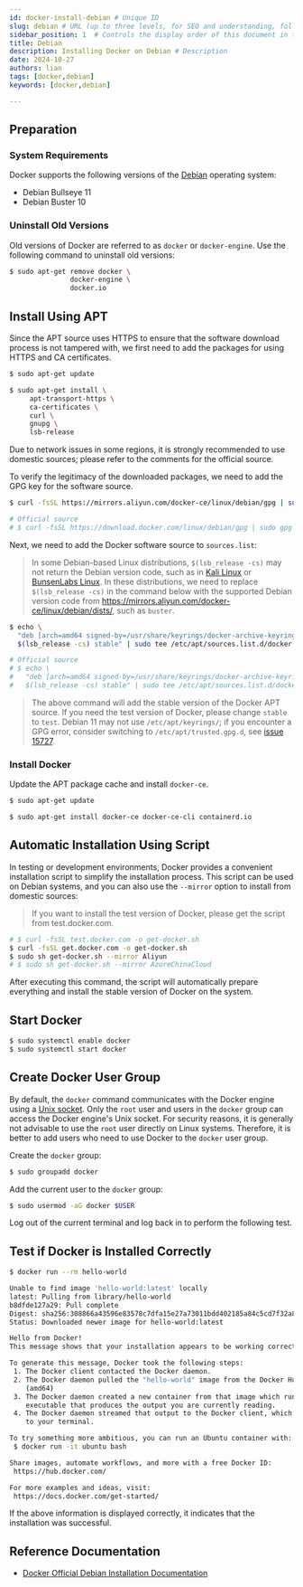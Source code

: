 ```yaml
---
id: docker-install-debian # Unique ID
slug: debian # URL (up to three levels, for SEO and understanding, following the doc/resource/specific description principle)
sidebar_position: 1  # Controls the display order of this document in the sidebar
title: Debian
description: Installing Docker on Debian # Description
date: 2024-10-27
authors: lian
tags: [docker,debian]
keywords: [docker,debian]

---
```


## Preparation

### System Requirements

Docker supports the following versions of the [Debian](https://www.debian.org/intro/about) operating system:

* Debian Bullseye 11
* Debian Buster 10

### Uninstall Old Versions

Old versions of Docker are referred to as `docker` or `docker-engine`. Use the following command to uninstall old versions:

```bash
$ sudo apt-get remove docker \
               docker-engine \
               docker.io
```

## Install Using APT

Since the APT source uses HTTPS to ensure that the software download process is not tampered with, we first need to add the packages for using HTTPS and CA certificates.

```bash
$ sudo apt-get update

$ sudo apt-get install \
     apt-transport-https \
     ca-certificates \
     curl \
     gnupg \
     lsb-release
```

Due to network issues in some regions, it is strongly recommended to use domestic sources; please refer to the comments for the official source.

To verify the legitimacy of the downloaded packages, we need to add the GPG key for the software source.

```bash
$ curl -fsSL https://mirrors.aliyun.com/docker-ce/linux/debian/gpg | sudo gpg --dearmor -o /usr/share/keyrings/docker-archive-keyring.gpg

# Official source
# $ curl -fsSL https://download.docker.com/linux/debian/gpg | sudo gpg --dearmor -o /usr/share/keyrings/docker-archive-keyring.gpg
```

Next, we need to add the Docker software source to `sources.list`:

> In some Debian-based Linux distributions, `$(lsb_release -cs)` may not return the Debian version code, such as in [Kali Linux](https://www.kali.org/docs/policy/kali-linux-relationship-with-debian/) or [BunsenLabs Linux](https://www.bunsenlabs.org/). In these distributions, we need to replace `$(lsb_release -cs)` in the command below with the supported Debian version code from https://mirrors.aliyun.com/docker-ce/linux/debian/dists/, such as `buster`.

```bash
$ echo \
  "deb [arch=amd64 signed-by=/usr/share/keyrings/docker-archive-keyring.gpg] https://mirrors.aliyun.com/docker-ce/linux/debian \
  $(lsb_release -cs) stable" | sudo tee /etc/apt/sources.list.d/docker.list > /dev/null

# Official source
# $ echo \
#   "deb [arch=amd64 signed-by=/usr/share/keyrings/docker-archive-keyring.gpg] https://download.docker.com/linux/debian \
#   $(lsb_release -cs) stable" | sudo tee /etc/apt/sources.list.d/docker.list > /dev/null
```

>The above command will add the stable version of the Docker APT source. If you need the test version of Docker, please change `stable` to `test`. Debian 11 may not use `/etc/apt/keyrings/`; if you encounter a GPG error, consider switching to `/etc/apt/trusted.gpg.d`, see [issue 15727](https://github.com/docker/docs/issues/15727).

### Install Docker

Update the APT package cache and install `docker-ce`.

```bash
$ sudo apt-get update

$ sudo apt-get install docker-ce docker-ce-cli containerd.io
```

## Automatic Installation Using Script

In testing or development environments, Docker provides a convenient installation script to simplify the installation process. This script can be used on Debian systems, and you can also use the `--mirror` option to install from domestic sources:

> If you want to install the test version of Docker, please get the script from test.docker.com.

```bash
# $ curl -fsSL test.docker.com -o get-docker.sh
$ curl -fsSL get.docker.com -o get-docker.sh
$ sudo sh get-docker.sh --mirror Aliyun
# $ sudo sh get-docker.sh --mirror AzureChinaCloud
```

After executing this command, the script will automatically prepare everything and install the stable version of Docker on the system.

## Start Docker

```bash
$ sudo systemctl enable docker
$ sudo systemctl start docker
```

## Create Docker User Group

By default, the `docker` command communicates with the Docker engine using a [Unix socket](https://en.wikipedia.org/wiki/Unix_domain_socket). Only the `root` user and users in the `docker` group can access the Docker engine's Unix socket. For security reasons, it is generally not advisable to use the `root` user directly on Linux systems. Therefore, it is better to add users who need to use Docker to the `docker` user group.

Create the `docker` group:

```bash
$ sudo groupadd docker
```

Add the current user to the `docker` group:

```bash
$ sudo usermod -aG docker $USER
```

Log out of the current terminal and log back in to perform the following test.

## Test if Docker is Installed Correctly

```bash
$ docker run --rm hello-world

Unable to find image 'hello-world:latest' locally
latest: Pulling from library/hello-world
b8dfde127a29: Pull complete
Digest: sha256:308866a43596e83578c7dfa15e27a73011bdd402185a84c5cd7f32a88b501a24
Status: Downloaded newer image for hello-world:latest

Hello from Docker!
This message shows that your installation appears to be working correctly.

To generate this message, Docker took the following steps:
 1. The Docker client contacted the Docker daemon.
 2. The Docker daemon pulled the "hello-world" image from the Docker Hub.
    (amd64)
 3. The Docker daemon created a new container from that image which runs the
    executable that produces the output you are currently reading.
 4. The Docker daemon streamed that output to the Docker client, which sent it
    to your terminal.

To try something more ambitious, you can run an Ubuntu container with:
 $ docker run -it ubuntu bash

Share images, automate workflows, and more with a free Docker ID:
 https://hub.docker.com/

For more examples and ideas, visit:
 https://docs.docker.com/get-started/
```

If the above information is displayed correctly, it indicates that the installation was successful.

## Reference Documentation

* [Docker Official Debian Installation Documentation](https://docs.docker.com/install/linux/docker-ce/debian/)

